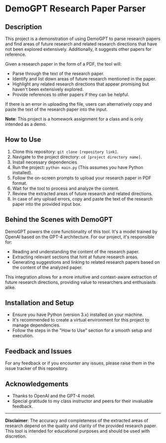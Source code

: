 
# DemoGPT Research Paper Parser

## Description
This project is a demonstration of using DemoGPT to parse research papers and find areas of future research and related research directions that have not been explored extensively. Additionally, it suggests other papers for reference.

Given a research paper in the form of a PDF, the tool will:
- Parse through the text of the research paper.
- Identify and list down areas of future research mentioned in the paper.
- Highlight any related research directions that appear promising but haven't been extensively explored.
- Provide references to other papers if they can be helpful.

If there is an error in uploading the file, users can alternatively copy and paste the text of the research paper into the input.

**Note**: This project is a homework assignment for a class and is only intended as a demo.

## How to Use
1. Clone this repository: `git clone [repository link]`.
2. Navigate to the project directory: `cd [project directory name]`.
3. Install necessary dependencies
4. Run the project: `python main.py` (This assumes you have Python installed).
5. Follow the on-screen prompts to upload your research paper in PDF format.
6. Wait for the tool to process and analyze the content.
7. Review the extracted areas of future research and related directions.
8. In case of any upload errors, copy and paste the text of the research paper into the provided input box.

## Behind the Scenes with DemoGPT
DemoGPT powers the core functionality of this tool. It's a model trained by OpenAI based on the GPT-4 architecture. For our project, it's responsible for:

- Reading and understanding the content of the research paper.
- Extracting relevant sections that hint at future research areas.
- Generating suggestions and linking to related research papers based on the content of the analyzed paper.

This integration allows for a more intuitive and context-aware extraction of future research directions, providing value to researchers and enthusiasts alike.

## Installation and Setup
- Ensure you have Python (version 3.x) installed on your machine.
- It's recommended to create a virtual environment for this project to manage dependencies.
- Follow the steps in the "How to Use" section for a smooth setup and execution.

## Feedback and Issues
For any feedback or if you encounter any issues, please raise them in the issue tracker of this repository.

## Acknowledgements
- Thanks to OpenAI and the GPT-4 model.
- Special gratitude to my class instructor and peers for their invaluable feedback.

---

**Disclaimer**: The accuracy and completeness of the extracted areas of research depend on the quality and clarity of the provided research paper. This tool is intended for educational purposes and should be used with discretion.

